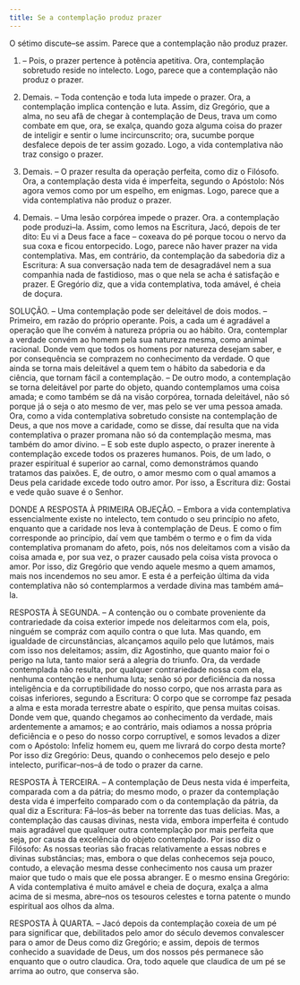 ```yaml
---
title: Se a contemplação produz prazer
---
```


O sétimo discute–se assim. Parece que a contemplação não produz prazer.  

1. – Pois, o prazer pertence à potência apetitiva. Ora, contemplação sobretudo reside no intelecto. Logo, parece que a contemplação não produz o prazer.  

2. Demais. – Toda contenção e toda luta impede o prazer. Ora, a contemplação implica contenção e luta. Assim, diz Gregório, que a alma, no seu afã de chegar à contemplação de Deus, trava um como combate em que, ora, se exalça, quando goza alguma coisa do prazer de inteligir e sentir o lume incircunscrito; ora, sucumbe porque desfalece depois de ter assim gozado. Logo, a vida contemplativa não traz consigo o prazer.  

3. Demais. – O prazer resulta da operação perfeita, como diz o Filósofo. Ora, a contemplação desta vida é imperfeita, segundo o Apóstolo: Nós agora vemos como por um espelho, em enigmas. Logo, parece que a vida contemplativa não produz o prazer.  

4. Demais. – Uma lesão corpórea impede o prazer. Ora. a contemplação pode produzi–la. Assim, como lemos na Escritura, Jacó, depois de ter dito: Eu vi a Deus face a face – coxeava do pé porque tocou o nervo da sua coxa e ficou entorpecido. Logo, parece não haver prazer na vida contemplativa.  Mas, em contrário, da contemplação da sabedoria diz a Escritura: A sua conversação nada tem de desagradável nem a sua companhia nada de fastidioso, mas o que nela se acha é satisfação e prazer. E Gregório diz, que a vida contemplativa, toda amável, é cheia de doçura.  

SOLUÇÃO. – Uma contemplação pode ser deleitável de dois modos. – Primeiro, em razão do próprio operante. Pois, a cada um é agradável a operação que lhe convém à natureza própria ou ao hábito. Ora, contemplar a verdade convém ao homem pela sua natureza mesma, como animal racional. Donde vem que todos os homens por natureza desejam saber, e por consequência se comprazem no conhecimento da verdade. O que ainda se torna mais deleitável a quem tem o hábito da sabedoria e da ciência, que tornam fácil a contemplação. – De outro modo, a contemplação se torna deleitável por parte do objeto, quando contemplamos uma coisa amada; e como também se dá na visão corpórea, tornada deleitável, não só porque já o seja o ato mesmo de ver, mas pelo se ver uma pessoa amada. Ora, como a vida contemplativa sobretudo consiste na contemplação de Deus, a que nos move a caridade, como se disse, daí resulta que na vida contemplativa o prazer promana não só da contemplação mesma, mas também do amor divino. – E sob este duplo aspecto, o prazer inerente à contemplação excede todos os prazeres humanos. Pois, de um lado, o prazer espiritual é superior ao carnal, como demonstrámos quando tratamos das paixões. E, de outro, o amor mesmo com o qual amamos a Deus pela caridade excede todo outro amor. Por isso, a Escritura diz: Gostai e vede quão suave é o Senhor.  

DONDE A RESPOSTA À PRIMEIRA OBJEÇÃO. – Embora a vida contemplativa essencialmente existe no intelecto, tem contudo o seu princípio no afeto, enquanto que a caridade nos leva à contemplação de Deus. E como o fim corresponde ao princípio, daí vem que também o termo e o fim da vida contemplativa promanam do afeto, pois, nós nos deleitamos com a visão da coisa amada e, por sua vez, o prazer causado pela coisa vista provoca o amor. Por isso, diz Gregório que vendo aquele mesmo a quem amamos, mais nos incendemos no seu amor. E esta é a perfeição última da vida contemplativa não só contemplarmos a verdade divina mas também amá–la.  

RESPOSTA À SEGUNDA. – A contenção ou o combate proveniente da contrariedade da coisa exterior impede nos deleitarmos com ela, pois, ninguém se compráz com aquilo contra o que luta. Mas quando, em igualdade de circunstâncias, alcançamos aquilo pelo que lutámos, mais com isso nos deleitamos; assim, diz Agostinho, que quanto maior foi o perigo na luta, tanto maior será a alegria do triunfo. Ora, da verdade contemplada não resulta, por qualquer contrariedade nossa com ela, nenhuma contenção e nenhuma luta; senão só por deficiência da nossa inteligência e da corruptibilidade do nosso corpo, que nos arrasta para as coisas inferiores, segundo a Escritura: O corpo que se corrompe faz pesada a alma e esta morada terrestre abate o espírito, que pensa muitas coisas. Donde vem que, quando chegamos ao conhecimento da verdade, mais ardentemente a amamos; e ao contrário, mais odiamos a nossa própria deficiência e o peso do nosso corpo corruptível, e somos levados a dizer com o Apóstolo: Infeliz homem eu, quem me livrará do corpo desta morte? Por isso diz Gregório: Deus, quando o conhecemos pelo desejo e pelo intelecto, purificar–nos–á de todo o prazer da carne.  

RESPOSTA À TERCEIRA. – A contemplação de Deus nesta vida é imperfeita, comparada com a da pátria; do mesmo modo, o prazer da contemplação desta vida é imperfeito comparado com o da contemplação da pátria, da qual diz a Escritura: Fá–los–ás beber na torrente das tuas delícias. Mas, a contemplação das causas divinas, nesta vida, embora imperfeita é contudo mais agradável que qualquer outra contemplação por mais perfeita que seja, por causa da excelência do objeto contemplado. Por isso diz o Filósofo: As nossas teorias são fracas relativamente a essas nobres e divinas substâncias; mas, embora o que delas conhecemos seja pouco, contudo, a elevação mesma desse conhecimento nos causa um prazer maior que tudo o mais que ele possa abranger. E o mesmo ensina Gregório: A vida contemplativa é muito amável e cheia de doçura, exalça a alma acima de si mesma, abre–nos os tesouros celestes e torna patente o mundo espiritual aos olhos da alma.  

RESPOSTA À QUARTA. – Jacó depois da contemplação coxeia de um pé para significar que, debilitados pelo amor do século devemos convalescer para o amor de Deus como diz Gregório; e assim, depois de termos conhecido a suavidade de Deus, um dos nossos pés permanece são enquanto que o outro claudica. Ora, todo aquele que claudica de um pé se arrima ao outro, que conserva são.